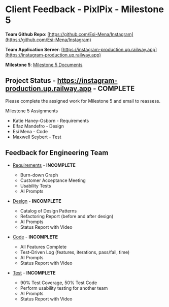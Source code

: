 # Client Feedback - PixlPix - Milestone 5

**Team Github Repo**:  [https://github.com/Esi-Mena/Instagram](https://github.com/Esi-Mena/Instagram)

**Team Application Server**:  [https://instagram-production.up.railway.app](https://instagram-production.up.railway.app)

**Milestone 5**: [Milestone 5 Documents](https://github.com/Esi-Mena/Instagram/tree/main/Documents/Milestone-5)


## Project Status - https://instagram-production.up.railway.app - **COMPLETE**

Please complete the assigned work for Milestone 5 and email to reassess.

Milestone 5 Assignments

- Katie Haney-Osborn -  Requirements
- Elfaz Mandefro - Design 
- Esi Mena - Code
- Maxwell Seybert - Test


## Feedback for Engineering Team

* [Requirements](https://github.com/Esi-Mena/Instagram/tree/main/Documents/Milestone-5/Requirements) - **INCOMPLETE**
    * Burn-down Graph
    * Customer Acceptance Meeting
    * Usability Tests
    * AI Prompts

* [Design](https://github.com/Esi-Mena/Instagram/tree/main/Documents/Milestone-5/Design) - **INCOMPLETE**
    * Catalog of Design Patterns
    * Refactoring Report (before and after design)
    * AI Prompts
    * Status Report with Video

* [Code](https://github.com/Esi-Mena/Instagram/tree/main/Documents/Milestone-5/Code) - **INCOMPLETE**
    * All Features Complete
    * Test-Driven Log (features, iterations, pass/fail, time)
    * AI Prompts
    * Status Report with Video

* [Test](https://github.com/Esi-Mena/Instagram/tree/main/Documents/Milestone-5/Test) - **INCOMPLETE**
    * 90% Test Coverage, 50% Test Code
    * Perform usability testing for another team
    * AI Prompts
    * Status Report with Video
